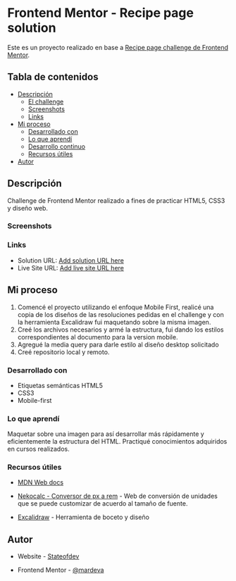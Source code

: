 # Frontend Mentor - Recipe page solution

Este es un proyecto realizado en base a [Recipe page challenge de Frontend Mentor](https://www.frontendmentor.io/challenges/recipe-page-KiTsR8QQKm). 

## Tabla de contenidos

- [Descripción](#Descripción)
  - [El challenge](#El-challenge)
  - [Screenshots](#Screenshots)
  - [Links](#Links)
- [Mi proceso](#mi-proceso)
  - [Desarrollado con](#Desarrollado-con)
  - [Lo que aprendí](#Lo-que-aprendí)
  - [Desarrollo continuo](#Desarrollo-continuo)
  - [Recursos útiles](#Recursos-útiles)
- [Autor](#autor)

## Descripción

Challenge de Frontend Mentor realizado a fines de practicar HTML5, CSS3 y diseño web.

### Screenshots


### Links

- Solution URL: [Add solution URL here](https://your-solution-url.com)
- Live Site URL: [Add live site URL here](https://your-live-site-url.com)

## Mi proceso

1. Comencé el proyecto utilizando el enfoque Mobile First, realicé una copia de los diseños de las resoluciones pedidas en el challenge y con la herramienta Excalidraw fui maquetando sobre la misma imagen.
2. Creé los archivos necesarios y armé la estructura, fui dando los estilos correspondientes al documento para la version mobile. 
3. Agregué la media query para darle estilo al diseño desktop solicitado
4. Creé repositorio local y remoto.

### Desarrollado con

- Etiquetas semánticas HTML5
- CSS3 
- Mobile-first

### Lo que aprendí

Maquetar sobre una imagen para así desarrollar más rápidamente y eficientemente la estructura del HTML.
Practiqué conocimientos adquiridos en cursos realizados.

### Recursos útiles

- [MDN Web docs](https://developer.mozilla.org/es/)

- [Nekocalc - Conversor de px a rem](https://nekocalc.com/es/px-a-rem-conversor) - Web de conversión de unidades que se puede customizar de acuerdo al tamaño de fuente.

- [Excalidraw](https://excalidraw.com/) - Herramienta de boceto y diseño

## Autor

- Website - [Stateofdev](https://stateofdev.com.ar)

- Frontend Mentor - [@mardeva](https://www.frontendmentor.io/profile/mardeva)





